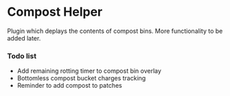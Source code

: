 # Compost Helper
Plugin which deplays the contents of compost bins. More functionality to be added later.

### Todo list
* Add remaining rotting timer to compost bin overlay
* Bottomless compost bucket charges tracking
* Reminder to add compost to patches